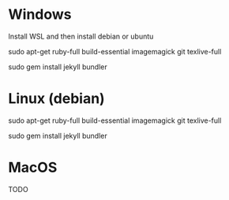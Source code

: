 # Windows

Install WSL and then install debian or ubuntu

sudo apt-get ruby-full build-essential imagemagick git texlive-full

sudo gem install jekyll bundler

# Linux (debian)

sudo apt-get ruby-full build-essential imagemagick git texlive-full

sudo gem install jekyll bundler

# MacOS

TODO
